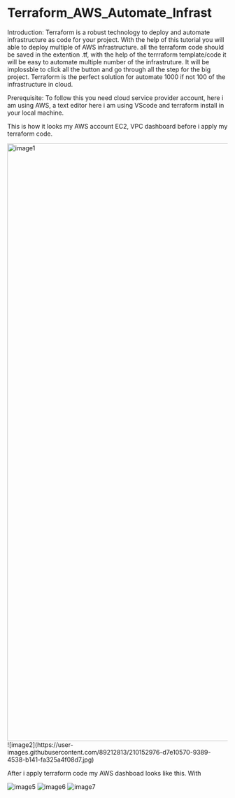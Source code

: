 # Terraform_AWS_Automate_Infrast

Introduction: 
Terraform is a robust technology to deploy and automate infrastructure as code for your project. With the help of this tutorial you will able to deploy multiple of AWS infrastructure. all the terraform code should be saved in the extention .tf, with the help of the terrraform template/code it will be easy to automate multiple number of the infrastruture. It will be implossble to click all the button and go through all the step for the big project. Terraform is the perfect solution for automate 1000 if not 100 of the infrastructure in cloud.

Prerequisite: 
To follow this you need cloud service provider account, here i am using AWS, a text editor here i am using VScode and terraform install in your local machine. 



This is how it looks my AWS account EC2, VPC dashboard before i apply my terraform code. 

<img width="1367" alt="image1" src="https://user-images.githubusercontent.com/89212813/210152975-c810334e-a10a-4bcd-ac4d-bc8f430a867f.png">
![image2](https://user-images.githubusercontent.com/89212813/210152976-d7e10570-9389-4538-b141-fa325a4f08d7.jpg)




After i apply terraform code my AWS dashboad looks like this. With 


![image5](https://user-images.githubusercontent.com/89212813/210152994-3dbc6b63-cc8f-44da-b9de-cfc131fa25a6.jpg)
![image6](https://user-images.githubusercontent.com/89212813/210152999-e0e7d5f3-9a2f-43f1-9f61-3bad6bbc8a87.jpg)
![image7](https://user-images.githubusercontent.com/89212813/210153004-41f01431-a124-4173-bd10-8e9c5b72ec88.jpg)


